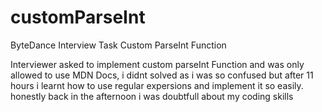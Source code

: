 # customParseInt
ByteDance Interview Task Custom ParseInt Function 

Interviewer asked to implement custom parseInt Function and was only allowed to use MDN Docs, i didnt solved as i was so confused but after 11 hours i learnt how to use regular expersions and implement it so easily. honestly back in the afternoon i was doubtfull about my coding skills
